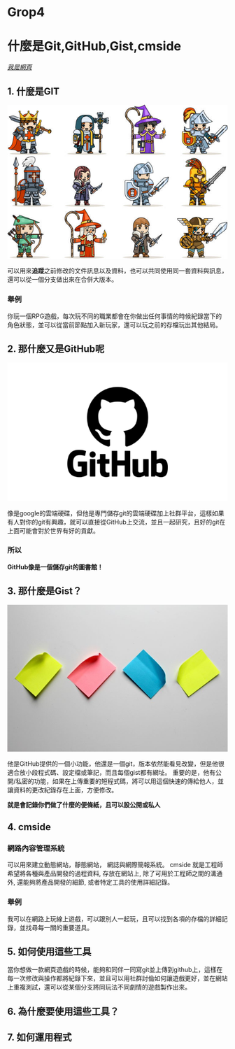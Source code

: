 # Grop4
# 什麼是Git,GitHub,Gist,cmside
[*我是網頁*](https://0118eric.github.io/Grop4/)
## 1. 什麼是GIT
![RPG](https://github.com/0118ERIC/Grop4/blob/main/istockphoto-1138108634-612x612.jpg?raw=true)

可以用來**追蹤**之前修改的文件訊息以及資料，也可以共同使用同一套資料與訊息，還可以從一個分支做出來在合併大版本。
### 舉例
你玩一個RPG遊戲，每次玩不同的職業都會在你做出任何事情的時候紀錄當下的角色狀態，並可以從當前節點加入新玩家，還可以玩之前的存檔玩出其他結局。
## 2. 那什麼又是GitHub呢
![GITHUB](https://github.com/0118ERIC/Grop4/blob/main/github-logo.png?raw=true)

像是google的雲端硬碟，但他是專門儲存git的雲端硬碟加上社群平台，這樣如果有人對你的git有興趣，就可以直接從GitHub上交流，並且一起研究，且好的git在上面可能會對於世界有好的貢獻。
### 所以
**GitHub像是一個儲存git的圖書館！**
## 3. 那什麼是Gist？
![便利貼](https://github.com/0118ERIC/Grop4/blob/main/Sticky-notes-720x480.jpg?raw=true)

他是GitHub提供的一個小功能，他還是一個git，版本依然能看見改變，但是他很適合放小段程式碼、設定檔或筆記，而且每個gist都有網址。
重要的是，他有公開/私密的功能，如果在上傳重要的短程式碼，將可以用這個快速的傳給他人，並讓資料的更改紀錄存在上面，方便修改。

**就是會記錄你們做了什麼的便條紙，且可以設公開或私人**

## 4. cmside

### 網路內容管理系統
可以用來建立動態網站，靜態網站， 網誌與網際簡報系統。
cmside 就是工程師希望將各種與產品開發的過程資料, 存放在網站上, 除了可用於工程師之間的溝通外, 還能夠將產品開發的細節, 或者特定工具的使用詳細記錄。
### 舉例

我可以在網路上玩線上遊戲，可以跟別人一起玩，且可以找到各項的存檔的詳細記錄，並找尋每一關的重要道具。


## 5. 如何使用這些工具
當你想做一款網頁遊戲的時候，能夠和同伴一同寫git並上傳到github上，這樣在每一次修改與操作都將紀錄下來，並且可以用社群討倫如何讓遊戲更好，並在網站上重複測試，還可以從某個分支將同玩法不同劇情的遊戲製作出來。


## 6. 為什麼要使用這些工具？

## 7. 如何運用程式
